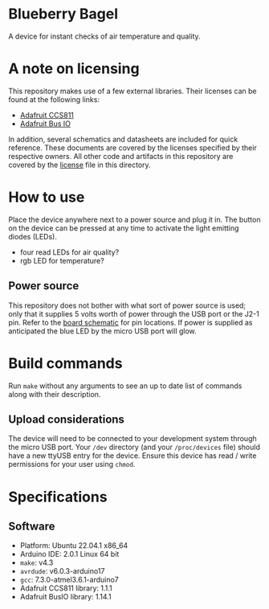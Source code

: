 # Blueberry Bagel

A device for instant checks of air temperature and quality.

# A note on licensing

This repository makes use of a few external libraries. Their licenses can be
found at the following links:

- [Adafruit CCS811](https://github.com/adafruit/Adafruit_CCS811)
- [Adafruit Bus IO](https://github.com/adafruit/Adafruit_BusIO)

In addition, several schematics and datasheets are included for quick reference.
These documents are covered by the licenses specified by their respective
owners. All other code and artifacts in this repository are covered by the
[license](license.txt) file in this directory.

# How to use

Place the device anywhere next to a power source and plug it in. The button on
the device can be pressed at any time to activate the light emitting diodes
(LEDs).

- four read LEDs for air quality?
- rgb LED for temperature?

## Power source

This repository does not bother with what sort of power source is used; only
that it supplies 5 volts worth of power through the USB port or the J2-1 pin.
Refer to the [board schematic](doc/arduino-nano-schematic.pdf) for pin
locations. If power is supplied as anticipated the blue LED by the micro USB
port will glow.

# Build commands

Run `make` without any arguments to see an up to date list of commands along
with their description.

## Upload considerations

The device will need to be connected to your development system through the
micro USB port. Your `/dev` directory (and your `/proc/devices` file) should
have a new ttyUSB entry for the device. Ensure this device has read / write
permissions for your user using `chmod`.

# Specifications

## Software

- Platform: Ubuntu 22.04.1 x86_64
- Arduino IDE: 2.0.1 Linux 64 bit
- `make`: v4.3
- `avrdude`: v6.0.3-arduino17
- `gcc`: 7.3.0-atmel3.6.1-arduino7
- Adafruit CCS811 library: 1.1.1
- Adafruit BusIO library: 1.14.1

